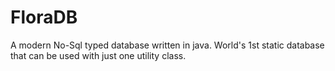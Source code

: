 # FloraDB
A modern No-Sql typed database written in java. World's 1st static database that can be used with just one utility class.
